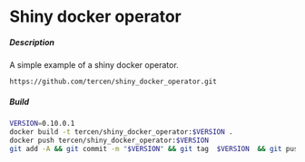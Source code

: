 # Shiny docker operator

##### Description

A simple example of a shiny docker operator.

```
https://github.com/tercen/shiny_docker_operator.git
```

##### Build

```bash
VERSION=0.10.0.1
docker build -t tercen/shiny_docker_operator:$VERSION .
docker push tercen/shiny_docker_operator:$VERSION
git add -A && git commit -m "$VERSION" && git tag  $VERSION  && git push && git push --tags
```
 
